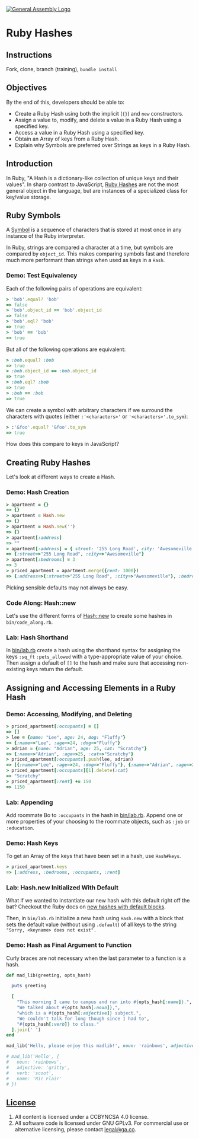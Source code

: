 [![General Assembly Logo](https://camo.githubusercontent.com/1a91b05b8f4d44b5bbfb83abac2b0996d8e26c92/687474703a2f2f692e696d6775722e636f6d2f6b6538555354712e706e67)](https://generalassemb.ly/education/web-development-immersive)

# Ruby Hashes

## Instructions

Fork, clone, branch (training), `bundle install`

## Objectives

By the end of this, developers should be able to:

-   Create a Ruby Hash using both the implicit (`{}`) and `new` constructors.
-   Assign a value to, modify, and delete a value in a Ruby Hash using a specified key.
-   Access a value in a Ruby Hash using a specified key.
-   Obtain an Array of keys from a Ruby Hash.
-   Explain why Symbols are preferred over Strings as keys in a Ruby Hash.

## Introduction

In Ruby, "A Hash is a dictionary-like collection of unique keys and their
 values".  In sharp contrast to JavaScript,
[Ruby Hashes](http://ruby-doc.org/core-2.3.1/Hash.html) are not the most general
 object in the language, but are instances of a specialized class for key/value
 storage.

## Ruby Symbols

A [Symbol](http://ruby-doc.org/core-2.3.1/Symbol.html) is a sequence of
 characters that is stored at most once in any instance of the Ruby interpreter.

In Ruby, strings are compared a character at a time, but symbols are compared by
 `object_id`.  This makes comparing symbols fast and therefore much more
 performant than strings when used as keys in a `Hash`.

### Demo: Test Equivalency

Each of the following pairs of operations are equivalent:

```ruby
> 'bob'.equal? 'bob'
=> false
> 'bob'.object_id == 'bob'.object_id
=> false
> 'bob'.eql? 'bob'
=> true
> 'bob' == 'bob'
=> true
```

But all of the following operations are equivalent:

```ruby
> :bob.equal? :bob
=> true
> :bob.object_id == :bob.object_id
=> true
> :bob.eql? :bob
=> true
> :bob == :bob
=> true
```

We can create a symbol with arbitrary characters if we surround the characters
 with quotes (either `:'<characters>'` or `'<characters>'.to_sym`):

```ruby
> :'&foo'.equal? '&foo'.to_sym
=> true
```

How does this compare to keys in JavaScript?

## Creating Ruby Hashes

Let's look at different ways to create a Hash.

### Demo: Hash Creation

```ruby
> apartment = {}
=> {}
> apartment = Hash.new
=> {}
> apartment = Hash.new('')
=> {}
> apartment[:address]
=> ""
> apartment[:address] = { street: '255 Long Road', city: 'Awesomeville'}
=> {:street=>"255 Long Road", :city=>"Awesomeville"}
> apartment[:bedrooms] = 3
=> 3
> priced_apartment = apartment.merge({rent: 1000})
=> {:address=>{:street=>"255 Long Road", :city=>"Awesomeville"}, :bedrooms=>3, :rent=>1000}
```

Picking sensible defaults may not always be easy.

### Code Along: Hash::new

Let's use the different forms of [Hash::new](http://ruby-doc.org/core-2.3.1/Hash.html#method-c-new)
to create some hashes in `bin/code_along.rb`.

### Lab: Hash Shorthand

In [bin/lab.rb](bin/lab.rb) create a hash using the shorthand syntax for
assigning the keys `:sq_ft` `:pets_allowed` with a type-appropriate value
of your choice. Then assign a default of `[]` to the hash and make sure that
accessing non-existing keys return the default.

## Assigning and Accessing Elements in a Ruby Hash

### Demo: Accessing, Modifying, and Deleting

```ruby
> priced_apartment[:occupants] = []
=> []
> lee = {name: "Lee", age: 24, dog: "Fluffy"}
=> {:name=>"Lee", :age=>24, :dog=>"Fluffy"}
> adrian = {name: "Adrian", age: 25, cat: "Scratchy"}
=> {:name=>"Adrian", :age=>25, :cat=>"Scratchy"}
> priced_apartment[:occupants].push(lee, adrian)
=> [{:name=>"Lee", :age=>24, :dog=>"Fluffy"}, {:name=>"Adrian", :age=>25, :cat=>"Scratchy"}]
> priced_apartment[:occupants][1].delete(:cat)
=> "Scratchy"
> priced_apartment[:rent] += 150
=> 1150
```

### Lab: Appending

Add roommate Bo to `:occupants` in the hash in [bin/lab.rb](bin/lab.rb).
Append one or more properties of your choosing to the roommate objects, such as
`:job` or `:education`.

### Demo: Hash Keys

To get an Array of the keys that have been set in a hash, use `Hash#keys`.

```ruby
> priced_apartment.keys
=> [:address, :bedrooms, :occupants, :rent]
```

### Lab: Hash.new Initialized With Default

What if we wanted to instantiate our new hash with this default right off the
 bat? Checkout the Ruby docs on [new hashes with default blocks](http://ruby-doc.org/core-2.3.1/Hash.html#new-method).

Then, in `bin/lab.rb` initialize a new hash using `Hash.new` with a block that
 sets the default value (without using `.default`) of all keys to the string
`"Sorry, <keyname> does not exist".`

### Demo: Hash as Final Argument to Function

Curly braces are not necessary when the last parameter to a function is a hash.

```ruby
def mad_lib(greeting, opts_hash)

  puts greeting

  [
    "This morning I came to campus and ran into #{opts_hash[:name]}.",
    "We talked about #{opts_hash[:noun]},",
    "which is a #{opts_hash[:adjective]} subject.",
    "We couldn't talk for long though since I had to",
    "#{opts_hash[:verb]} to class."
  ].join(' ')
end

mad_lib('Hello, please enjoy this madlib!', noun: 'rainbows', adjective: 'gritty', verb: 'scoot', name: 'Ric Flair')

# mad_lib('Hello', {
#   noun: 'rainbows',
#   adjective: 'gritty',
#   verb: 'scoot',
#   name: 'Ric Flair'
# })
```


## [License](LICENSE)

1.  All content is licensed under a CC­BY­NC­SA 4.0 license.
1.  All software code is licensed under GNU GPLv3. For commercial use or
    alternative licensing, please contact legal@ga.co.
